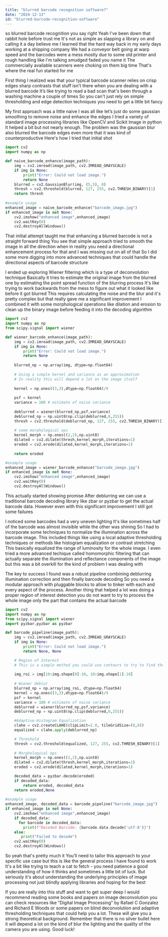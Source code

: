 ```yaml
---
title: "blurred barcode recognition software?"
date: "2024-12-13"
id: "blurred-barcode-recognition-software"
---
```


 so blurred barcode recognition you say right Yeah I've been down that rabbit hole before trust me It's not as simple as slapping a library on and calling it a day believe me I learned that the hard way back in my early days working at a shipping company We had a conveyor belt going at warp speed and the barcodes were a mess mostly due to some old printer and rough handling like I'm talking smudged faded you name it The commercially available scanners were choking on them big time That's where the real fun started for me

First thing I realized was that your typical barcode scanner relies on crisp edges sharp contrasts that stuff isn't there when you are dealing with a blurred barcode It’s like trying to read a bad scan that's been through a washing machine a couple of times So you can't just rely on simple thresholding and edge detection techniques you need to get a little bit fancy

My first approach was a little naive I was all like  let’s just do some gaussian smoothing to remove noise and enhance the edges I tried a variety of standard image processing libraries like OpenCV and Scikit Image in python It helped a bit but not nearly enough. The problem was the gaussian blur also blurred the barcode edges even more that it was kind of counterproductive Here's how I tried that initial shot

```python
import cv2
import numpy as np

def naive_barcode_enhance(image_path):
    img = cv2.imread(image_path, cv2.IMREAD_GRAYSCALE)
    if img is None:
        print("Error: Could not load image.")
        return None
    blurred = cv2.GaussianBlur(img, (5,5), 0)
    thresh = cv2.threshold(blurred, 127, 255, cv2.THRESH_BINARY)[1]
    return thresh
    
#example usage 
enhanced_image = naive_barcode_enhance("barcode_image.jpg")
if enhanced_image is not None:
    cv2.imshow("enhanced image",enhanced_image)
    cv2.waitKey(0)
    cv2.destroyAllWindows()
```

That initial attempt taught me that enhancing a blurred barcode is not a straight forward thing You see that simple approach tried to smooth the image in all the direction when in reality you need a directional enhancement process for that and I was missing out on all of that So I did some more digging into more advanced techniques that could handle the directional aspects of barcode structure

I ended up exploring Wiener filtering which is a type of deconvolution technique Basically it tries to estimate the original image from the blurred one by estimating the point spread function of the blurring process It's like trying to work backwards from the mess to figure out what it looked like before it got blurred This requires calculating the noise and the blur and it's pretty complex but that really gave me a significant improvement I combined it with some morphological operations like dilation and erosion to clean up the binary image before feeding it into the decoding algorithm

```python
import cv2
import numpy as np
from scipy.signal import wiener

def wiener_barcode_enhance(image_path):
    img = cv2.imread(image_path, cv2.IMREAD_GRAYSCALE)
    if img is None:
        print("Error: Could not load image.")
        return None
    
    blurred_np = np.array(img, dtype=np.float64)
    
    # Using a simple kernel and variance as an approximation 
    # In reality this will depend a lot on the image itself
    
    kernel = np.ones((3,3),dtype=np.float64)/9
    
    psf = kernel
    variance = 100 # estimate of noise variance
    
    deblurred = wiener(blurred_np,psf,variance)
    deblurred_np = np.uint8(np.clip(deblurred,0,255))
    thresh = cv2.threshold(deblurred_np, 127, 255, cv2.THRESH_BINARY)[1]
    
    # some morphological ops
    kernel_morph = np.ones((2,2),np.uint8)
    dilated = cv2.dilate(thresh,kernel_morph,iterations=1)
    eroded = cv2.erode(dilated,kernel_morph,iterations=1)
    
    return eroded

#example usage 
enhanced_image = wiener_barcode_enhance("barcode_image.jpg")
if enhanced_image is not None:
    cv2.imshow("enhanced image",enhanced_image)
    cv2.waitKey(0)
    cv2.destroyAllWindows()
```

This actually started showing promise After deblurring we can use a traditional barcode decoding library like zbar or pyzbar to get the actual barcode data. However even with this significant improvement I still got some failures

I noticed some barcodes had a very uneven lighting It's like sometimes half of the barcode was almost invisible while the other was shining So I had to incorporate some techniques to normalize the illumination across the barcode image. This included things like using a local adaptive thresholding techniques or methods like histogram equalization or contrast stretching This basically equalized the range of luminosity for the whole image. I even tried a more advanced techique called homomorphic filtering that can actually separate the illumination and reflectance components of the image but this was a bit overkill for the kind of problem I was dealing with

The key to success I found was a robust pipeline combining deblurring illumination correction and then finally barcode decoding So you need a modular approach with pluggable blocks to allow to tinker with each and every aspect of the process. Another thing that helped a lot was doing a proper region of interest detection you do not want to try to process the whole image only the part that contains the actual barcode

```python
import cv2
import numpy as np
from scipy.signal import wiener
import pyzbar.pyzbar as pyzbar

def barcode_pipeline(image_path):
    img = cv2.imread(image_path, cv2.IMREAD_GRAYSCALE)
    if img is None:
        print("Error: Could not load image.")
        return None, None

    # Region of Interest
    # This is a simple method you could use contours to try to find the area where the barcode is
    
    img_roi = img[10:img.shape[0]-10, 10:img.shape[1]-10]
    
    # Wiener deblur
    blurred_np = np.array(img_roi, dtype=np.float64)
    kernel = np.ones((3,3),dtype=np.float64)/9
    psf = kernel
    variance = 100 # estimate of noise variance
    deblurred = wiener(blurred_np,psf,variance)
    deblurred_np = np.uint8(np.clip(deblurred,0,255))

    #Adaptive Histogram Equalization
    clahe = cv2.createCLAHE(clipLimit=2.0, tileGridSize=(8,8))
    equalized = clahe.apply(deblurred_np)

    # Threshold
    thresh = cv2.threshold(equalized, 127, 255, cv2.THRESH_BINARY)[1]
    
    # Morphological ops
    kernel_morph = np.ones((2,2),np.uint8)
    dilated = cv2.dilate(thresh,kernel_morph,iterations=1)
    eroded = cv2.erode(dilated,kernel_morph,iterations=1)

    decoded_data = pyzbar.decode(eroded)
    if decoded_data:
        return eroded, decoded_data
    return eroded,None
    
#example usage 
enhanced_image, decoded_data = barcode_pipeline("barcode_image.jpg")
if enhanced_image is not None:
    cv2.imshow("enhanced image",enhanced_image)
    if decoded_data:
      for barcode in decoded_data:
        print(f"Decoded Barcode: {barcode.data.decode('utf-8')}")
    else:
       print("Failed to decode") 
    cv2.waitKey(0)
    cv2.destroyAllWindows()
```

So yeah that's pretty much it You’ll need to tailor this approach to your specific use case but this is like the general process I have found to work It's a bit like trying to teach a cat to fetch - you need patience a good understanding of how it thinks and sometimes a little bit of luck. But seriously it's about understanding the underlying principles of image processing not just blindly applying libraries and hoping for the best

If you are really into this stuff and want to get super deep I would recommend reading some books and papers on image deconvolution you can check resources like "Digital Image Processing" by Rafael C Gonzalez and Richard E Woods or some papers on blind deconvolution and adaptive thresholding techniques that could help you a lot. These will give you a strong theoretical background. Remember that there is no silver bullet here it will depend a lot on the kind of blur the lighting and the quality of the camera you are using. Good luck!
